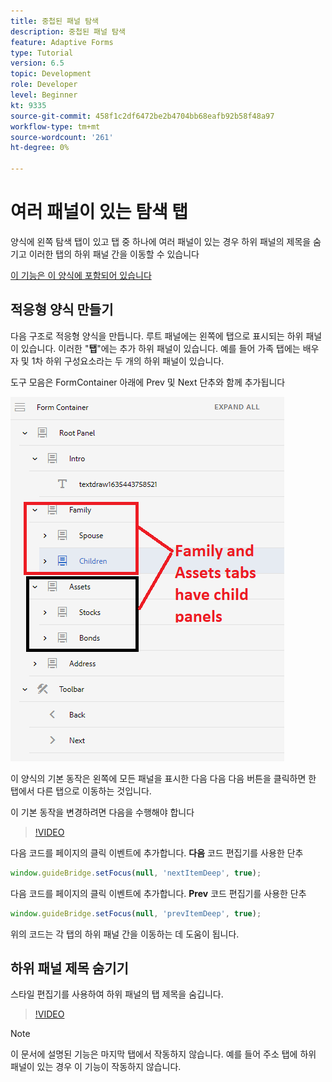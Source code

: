 ```yaml
---
title: 중첩된 패널 탐색
description: 중첩된 패널 탐색
feature: Adaptive Forms
type: Tutorial
version: 6.5
topic: Development
role: Developer
level: Beginner
kt: 9335
source-git-commit: 458f1c2df6472be2b4704bb68eafb92b58f48a97
workflow-type: tm+mt
source-wordcount: '261'
ht-degree: 0%

---
```


# 여러 패널이 있는 탐색 탭

양식에 왼쪽 탐색 탭이 있고 탭 중 하나에 여러 패널이 있는 경우 하위 패널의 제목을 숨기고 이러한 탭의 하위 패널 간을 이동할 수 있습니다

[이 기능은 이 양식에 포함되어 있습니다](https://forms.enablementadobe.com/content/forms/af/testnav1.html)




## 적응형 양식 만들기

다음 구조로 적응형 양식을 만듭니다. 루트 패널에는 왼쪽에 탭으로 표시되는 하위 패널이 있습니다. 이러한 &quot;**탭**&quot;에는 추가 하위 패널이 있습니다. 예를 들어 가족 탭에는 배우자 및 1차 하위 구성요소라는 두 개의 하위 패널이 있습니다.

도구 모음은 FormContainer 아래에 Prev 및 Next 단추와 함께 추가됩니다

![도구 모음 간격](assets/multiple-panels.png)



이 양식의 기본 동작은 왼쪽에 모든 패널을 표시한 다음 다음 다음 버튼을 클릭하면 한 탭에서 다른 탭으로 이동하는 것입니다.

이 기본 동작을 변경하려면 다음을 수행해야 합니다

>[!VIDEO](https://video.tv.adobe.com/v/338369?quality=9&learn=on)


다음 코드를 페이지의 클릭 이벤트에 추가합니다. **다음** 코드 편집기를 사용한 단추

```javascript
window.guideBridge.setFocus(null, 'nextItemDeep', true);
```

다음 코드를 페이지의 클릭 이벤트에 추가합니다. **Prev** 코드 편집기를 사용한 단추

```javascript
window.guideBridge.setFocus(null, 'prevItemDeep', true);
```

위의 코드는 각 탭의 하위 패널 간을 이동하는 데 도움이 됩니다.

## 하위 패널 제목 숨기기

스타일 편집기를 사용하여 하위 패널의 탭 제목을 숨깁니다.

>[!VIDEO](https://video.tv.adobe.com/v/338370?quality=9&learn=on)

>[!NOTE]
>
>이 문서에 설명된 기능은 마지막 탭에서 작동하지 않습니다. 예를 들어 주소 탭에 하위 패널이 있는 경우 이 기능이 작동하지 않습니다.
